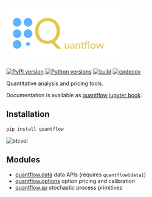 [![quantflow jupyter book](./notebooks/quantflow-small-1.png)](https://quantmind.github.io/quantflow)

[![PyPI version](https://badge.fury.io/py/quantflow.svg)](https://badge.fury.io/py/quantflow)
[![Python versions](https://img.shields.io/pypi/pyversions/quantflow.svg)](https://pypi.org/project/quantflow)
[![build](https://github.com/quantmind/quantflow/actions/workflows/build.yml/badge.svg)](https://github.com/quantmind/quantflow/actions/workflows/build.yml)
[![codecov](https://codecov.io/gh/quantmind/quantflow/branch/main/graph/badge.svg?token=wkH9lYKOWP)](https://codecov.io/gh/quantmind/quantflow)

Quantitative analysis and pricing tools.

Documentation is available as [quantflow jupyter book](https://quantmind.github.io/quantflow/).

## Installation

```bash
pip install quantflow
```

![btcvol](https://github.com/quantmind/quantflow/assets/144320/88ed85d1-c3c5-489c-ac07-21b036593214)


## Modules

* [quantflow.data](https://github.com/quantmind/quantflow/tree/main/quantflow/data) data APIs (requires `quantflow[data]`)
* [quantflow.options](https://github.com/quantmind/quantflow/tree/main/quantflow/options) option pricing and calibration
* [quantflow.sp](https://github.com/quantmind/quantflow/tree/main/quantflow/sp) stochastic process primitives

